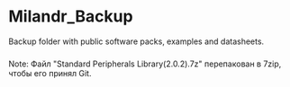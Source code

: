 # Milandr_Backup
Backup folder with public software packs, examples and datasheets.

###
Note: Файл "Standard Peripherals Library(2.0.2).7z" перепакован в 7zip, чтобы его принял Git.

